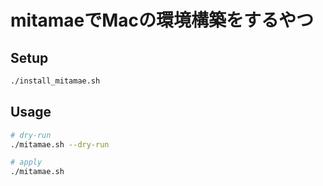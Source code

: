 # mitamaeでMacの環境構築をするやつ
## Setup
```bash
./install_mitamae.sh
```

## Usage
```bash
# dry-run
./mitamae.sh --dry-run

# apply
./mitamae.sh
```
